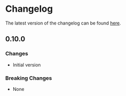 # Changelog

The latest version of the changelog can be found [here](/Azure/bicep-registry-modules/blob/main/avm/res/search/search-service/CHANGELOG.md).

## 0.10.0

### Changes

- Initial version

### Breaking Changes

- None
